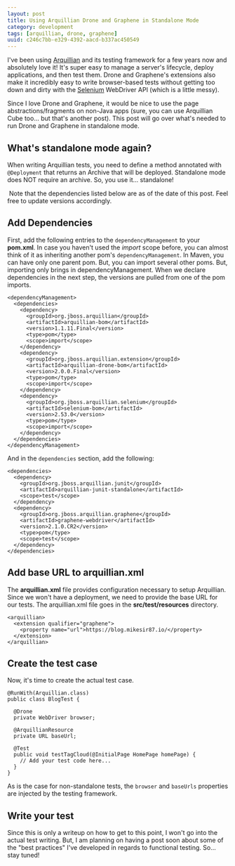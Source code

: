 ```yaml
---
layout: post
title: Using Arquillian Drone and Graphene in Standalone Mode
category: development
tags: [arquillian, drone, graphene]
uuid: c246c7bb-e329-4392-aacd-b337ac450549
---
```



I've been using [Arquillian](http://arquillian.org/) and its testing framework for a few years now and absolutely love it!  It's super easy to manage a server's lifecycle, deploy applications, and then test them.  Drone and Graphene's extensions also make it incredibly easy to write browser-based tests without getting too down and dirty with the [Selenium](http://www.seleniumhq.org/) WebDriver API (which is a little messy).

Since I love Drone and Graphene, it would be nice to use the page abstractions/fragments on non-Java apps (sure, you can use Arquillian Cube too... but that's another post).  This post will go over what's needed to run Drone and Graphene in standalone mode.

<!--more-->

## What's standalone mode again?

When writing Arquillian tests, you need to define a method annotated with ```@Deployment``` that returns an Archive that will be deployed.  Standalone mode does NOT require an archive.  So, you use it... standalone!

<div class="alert alert-info">
  <i class="fa fa-exclamation-triangle"></i>&nbsp;Note that the dependencies listed below are as of the date of this post. Feel free to update versions accordingly.
</div>



## Add Dependencies

First, add the following entries to the ```dependencyManagement``` to your **pom.xml**.  In case you haven't used the _import_ scope before, you can almost think of it as inheriting another pom's ```dependencyManagement```.  In Maven, you can have only one parent pom.  But, you can import several other poms.  But, importing only brings in dependencyManagement.  When we declare dependencies in the next step, the versions are pulled from one of the pom imports.

<pre class="no-wrap"><code class="xml">&lt;dependencyManagement&gt;
  &lt;dependencies&gt;
    &lt;dependency&gt;
      &lt;groupId&gt;org.jboss.arquillian&lt;/groupId&gt;
      &lt;artifactId&gt;arquillian-bom&lt;/artifactId&gt;
      &lt;version&gt;1.1.11.Final&lt;/version&gt;
      &lt;type&gt;pom&lt;/type&gt;
      &lt;scope&gt;import&lt;/scope&gt;
    &lt;/dependency&gt;
    &lt;dependency&gt;
      &lt;groupId&gt;org.jboss.arquillian.extension&lt;/groupId&gt;
      &lt;artifactId&gt;arquillian-drone-bom&lt;/artifactId&gt;
      &lt;version&gt;2.0.0.Final&lt;/version&gt;
      &lt;type&gt;pom&lt;/type&gt;
      &lt;scope&gt;import&lt;/scope&gt;
    &lt;/dependency&gt;
    &lt;dependency&gt;
      &lt;groupId&gt;org.jboss.arquillian.selenium&lt;/groupId&gt;
      &lt;artifactId&gt;selenium-bom&lt;/artifactId&gt;
      &lt;version&gt;2.53.0&lt;/version&gt;
      &lt;type&gt;pom&lt;/type&gt;
      &lt;scope&gt;import&lt;/scope&gt;
    &lt;/dependency&gt;
  &lt;/dependencies&gt;
&lt;/dependencyManagement&gt;
</code></pre>

And in the ```dependencies``` section, add the following:

<pre class="no-wrap"><code class="xml">&lt;dependencies&gt;
  &lt;dependency&gt;
    &lt;groupId&gt;org.jboss.arquillian.junit&lt;/groupId&gt;
    &lt;artifactId&gt;arquillian-junit-standalone&lt;/artifactId&gt;
    &lt;scope&gt;test&lt;/scope&gt;
  &lt;/dependency&gt;
  &lt;dependency&gt;
    &lt;groupId&gt;org.jboss.arquillian.graphene&lt;/groupId&gt;
    &lt;artifactId&gt;graphene-webdriver&lt;/artifactId&gt;
    &lt;version&gt;2.1.0.CR2&lt;/version&gt;
    &lt;type&gt;pom&lt;/type&gt;
    &lt;scope&gt;test&lt;/scope&gt;
  &lt;/dependency&gt;
&lt;/dependencies&gt;
</code></pre>


## Add base URL to arquillian.xml

The **arquillian.xml** file provides configuration necessary to setup Arquillian.  Since we won't have a deployment, we need to provide the base URL for our tests.  The arquillian.xml file goes in the **src/test/resources** directory.

<pre class="no-wrap"><code class="xml">&lt;arquillian&gt;
  &lt;extension qualifier="graphene"&gt;
    &lt;property name="url"&gt;https://blog.mikesir87.io/&lt;/property&gt;
  &lt;/extension&gt;
&lt;/arquillian&gt;</code></pre>




## Create the test case

Now, it's time to create the actual test case.

<pre class="no-wrap"><code class="java">@RunWith(Arquillian.class)
public class BlogTest {

  @Drone
  private WebDriver browser;

  @ArquillianResource
  private URL baseUrl;

  @Test
  public void testTagCloud(@InitialPage HomePage homePage) {
    // Add your test code here...
  }
}</code></pre>

As is the case for non-standalone tests, the ```browser``` and ```baseUrls``` properties are injected by the testing framework.




## Write your test

Since this is only a writeup on how to get to this point, I won't go into the actual test writing.  But, I am planning on having a post soon about some of the "best practices" I've developed in regards to functional testing.  So... stay tuned!
